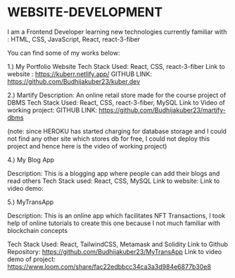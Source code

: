 # WEBSITE-DEVELOPMENT


I am a Frontend Developer learning new technologies
currently familiar with : HTML, CSS, JavaScript, React, react-3-fiber


You can find some of my works below:

1.) My Portfolio Website
Tech Stack Used: React, CSS, react-3-fiber
Link to website : https://kuberr.netlify.app/
GITHUB LINK: https://github.com/Budhijakuber23/kuber.dev


2.) Martify
Description: An online retail store made for the course project of DBMS
Tech Stack Used: React, CSS, react-3-fiber, MySQL
Link to Video of working project:
GITHUB LINK: https://github.com/Budhijakuber23/martify-dbms

(note: since HEROKU has started charging for database storage and I could not find any other site which stores db for free, I could not deploy this project and hence here is the video of working project)

4.) My Blog App

Description: This is a blogging app where people can add their blogs and read others
Tech Stack used: React, CSS, MySQL
Link to website:
Link to video demo:

5.) MyTransApp

Description: This is an online app which facilitates NFT Transactions, I took help of online tutorials to create this one because I not much familiar with blockchain concepts

Tech Stack Used: React, TailwindCSS, Metamask and Solidity
Link to Github Repository: https://github.com/Budhijakuber23/MyTransApp
Link to video demo of project: https://www.loom.com/share/fac22edbbcc34ca3a3d984e6877b30e8
